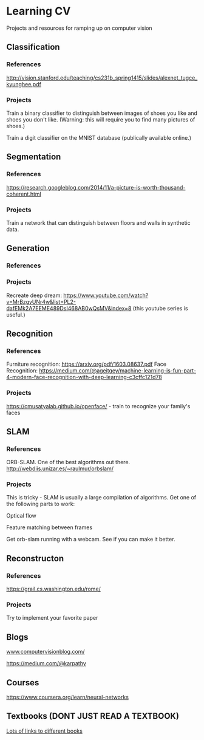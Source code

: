 # Learning CV
Projects and resources for ramping up on computer vision 

## Classification
### References 
http://vision.stanford.edu/teaching/cs231b_spring1415/slides/alexnet_tugce_kyunghee.pdf

### Projects

Train a binary classifier to distinguish between images of shoes you like and shoes you don't like. (Warning: this will require you to find many pictures of shoes.)

Train a digit classifier on the MNIST database (publically available online.) 


## Segmentation
### References 
https://research.googleblog.com/2014/11/a-picture-is-worth-thousand-coherent.html <!-- (Image understanding)-->
### Projects
Train a network that can distinguish between floors and walls in synthetic data.

## Generation
### References 
### Projects
Recreate deep dream: https://www.youtube.com/watch?v=MrBzgvUNr4w&list=PL2-dafEMk2A7EEME489DsI468AB0wQsMV&index=8 (this youtube series is useful.) 

## Recognition
### References 
Furniture recognition: https://arxiv.org/pdf/1603.08637.pdf <!-- Furniture recognition -->
Face Recognition: https://medium.com/@ageitgey/machine-learning-is-fun-part-4-modern-face-recognition-with-deep-learning-c3cffc121d78 
### Projects
https://cmusatyalab.github.io/openface/ - train to recognize your family's faces

## SLAM
### References
ORB-SLAM. One of the best algorithms out there. http://webdiis.unizar.es/~raulmur/orbslam/


### Projects
This is tricky - SLAM is usually a large compilation of algorithms. Get one of the following parts to work:

Optical flow

Feature matching between frames

Get orb-slam running with a webcam. See if you can make it better. 

## Reconstructon
### References

https://grail.cs.washington.edu/rome/

### Projects
Try to implement your favorite paper




## Blogs
www.computervisionblog.com/

https://medium.com/@karpathy

## Courses
https://www.coursera.org/learn/neural-networks

## Textbooks (DONT JUST READ A TEXTBOOK)
[Lots of links to different books](https://github.com/josephmisiti/awesome-machine-learning/blob/master/books.md)



